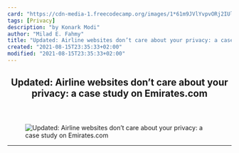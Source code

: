 ```yaml
---
card: "https://cdn-media-1.freecodecamp.org/images/1*61m9JVlYvpvORj2IUlp-4w.jpeg"
tags: [Privacy]
description: "by Konark Modi"
author: "Milad E. Fahmy"
title: "Updated: Airline websites don’t care about your privacy: a case study on Emirates.com"
created: "2021-08-15T23:35:33+02:00"
modified: "2021-08-15T23:35:33+02:00"
---
```

<div class="site-wrapper">
<main id="site-main" class="site-main outer">
<div class="inner">
<article class="post-full post tag-privacy tag-data-science tag-cybersecurity tag-facebook tag-tech ">
<header class="post-full-header">
<h1 class="post-full-title">Updated: Airline websites don’t care about your privacy: a case study on Emirates.com</h1>
</header>
<figure class="post-full-image">
<picture>
<source media="(max-width: 700px)" sizes="1px" srcset="data:image/gif;base64,R0lGODlhAQABAIAAAAAAAP///yH5BAEAAAAALAAAAAABAAEAAAIBRAA7 1w">
<source media="(min-width: 701px)" sizes="(max-width: 800px) 400px,
(max-width: 1170px) 700px,
1400px" srcset="https://cdn-media-1.freecodecamp.org/images/1*61m9JVlYvpvORj2IUlp-4w.jpeg 300w,
https://cdn-media-1.freecodecamp.org/images/1*61m9JVlYvpvORj2IUlp-4w.jpeg 600w,
https://cdn-media-1.freecodecamp.org/images/1*61m9JVlYvpvORj2IUlp-4w.jpeg 1000w,
https://cdn-media-1.freecodecamp.org/images/1*61m9JVlYvpvORj2IUlp-4w.jpeg 2000w">
<img onerror="this.style.display='none'" src="https://cdn-media-1.freecodecamp.org/images/1*61m9JVlYvpvORj2IUlp-4w.jpeg" alt="Updated: Airline websites don’t care about your privacy: a case study on Emirates.com">
</picture>
</figure>
<section class="post-full-content">
<div class="post-content medium-migrated-article">
</div>
<hr>
</section>
</article>
</div>
</main>
</div>
<!-- Google Tag Manager (noscript) -->
<!-- End Google Tag Manager (noscript) -->
